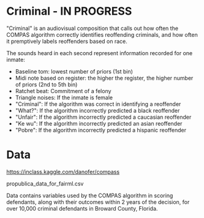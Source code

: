 # Criminal - IN PROGRESS

"Criminal" is an audiovisual composition that calls out how often the COMPAS algorithm correctly identifies reoffending criminals, and how often it premptively labels reoffenders based on race.

The sounds heard in each second represent information recorded for one inmate:

- Baseline tom: lowest number of priors (1st bin)
- Midi note based on register: the higher the register, the higher number of priors (2nd to 5th bin)
- Ratchet beat: Commitment of a felony
- Triangle noises: If the inmate is female
- "Criminal": If the algorithm was correct in identifying a reoffender
- "What?": If the algorithm incorrectly predicted a black reoffender
- "Unfair": If the algorithm incorrectly predicted a caucasian reoffender
- "Ke wu": If the algorithm incorrectly predicted an asian reoffender
- "Pobre": If the algorithm incorrectly predicted a hispanic reoffender


# Data

https://inclass.kaggle.com/danofer/compass

propublica_data_for_fairml.csv

Data contains variables used by the COMPAS algorithm in scoring defendants, along with their outcomes within 2 years of the decision, for over 10,000 criminal defendants in Broward County, Florida. 
